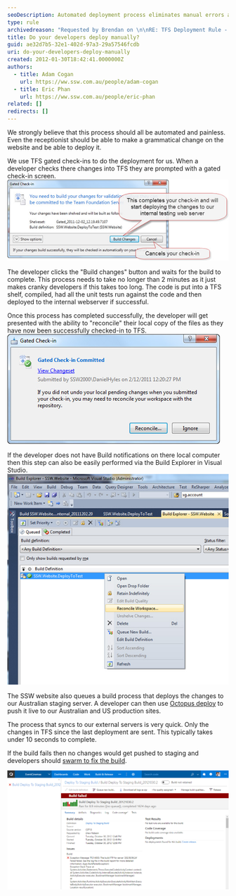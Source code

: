 ```yaml
---
seoDescription: Automated deployment process eliminates manual errors and ensures quick updates to internal webserver, Australian staging server, and US production sites.
type: rule
archivedreason: "Requested by Brendan on \n\nRE: TFS Deployment Rule - Does anyone follow this rule"
title: Do your developers deploy manually?
guid: ae32d7b5-32e1-402d-97a3-29a57546fcdb
uri: do-your-developers-deploy-manually
created: 2012-01-30T18:42:41.0000000Z
authors:
  - title: Adam Cogan
    url: https://ww.ssw.com.au/people/adam-cogan
  - title: Eric Phan
    url: https://ww.ssw.com.au/people/eric-phan
related: []
redirects: []
---
```


We strongly believe that this process should all be automated and painless. Even the receptionist should be able to make a grammatical change on the website and be able to deploy it.

We use TFS gated check-ins to do the deployment for us. When a developer checks there changes into TFS they are prompted with a gated check-in screen.
![Figure: "Build" screen](deployment1.jpg)

<!--endintro-->

The developer clicks the "Build changes" button and waits for the build to complete. This process needs to take no longer than 2 minutes as it just makes cranky developers if this takes too long.
The code is put into a TFS shelf, compiled, had all the unit tests run against the code and then deployed to the internal webserver if successful.

Once this process has completed successfully, the developer will get presented with the ability to "reconcile" their local copy of the files as they have now been successfully checked-in to TFS.
![Figure: Click on the "Reconcile" button to update your local files](deployment2.jpg)

If the developer does not have Build notifications on there local computer then this step can also be easily performed via the Build Explorer in Visual Studio.
![Figure: Right click on your last successful build and choose "Reconcile Workspace"](deployment3.jpg)

The SSW website also queues a build process that deploys the changes to our Australian staging server. A developer can then use [Octopus deploy](/rules-to-better-octopus-deploy) to push it live to our Australian and US production sites.

The process that syncs to our external servers is very quick. Only the changes in TFS since the last deployment are sent. This typically takes under 10 seconds to complete.

If the build fails then no changes would get pushed to staging and developers should [swarm to fix the build](/do-you-swarm-to-fix-the-build).

![Figure: See the build failing and who requested it](2017-04-11_10-13-08.png)

